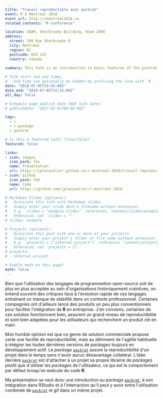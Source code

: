 ```yaml
---
title: "Travail reproductible avec packrat"
event: R à Montreal 2018
event_url: http://rmontreal2018.ca
related_contents: "R Conference"

location: UQAM, Sherbrooke Building, Room 2800
address:
  street: 200 Rue Sherbrooke O
  city: Montréal
  region: QC
  postcode: H2X 1X5
  country: Canada
  
summary: This talk is an introduction to basic features of the packrat package.

# Talk start and end times.
#   End time can optionally be hidden by prefixing the line with `#`.
date: "2018-07-05T14:45:00Z"
date_end: "2018-07-05T15:15:00Z"
all_day: false

# Schedule page publish date (NOT talk date).
# publishDate: "2017-01-01T00:00:00Z"

tags:
  - r
  - r-package
  - packrat

# Is this a featured talk? (true/false)
featured: false

links:
- icon: images
  icon_pack: fas
  name: Présentation
  url: https://jplecavalier.github.io/r-montreal-2018/travail-reproductible-packrat.html
- icon: github
  icon_pack: fab
  name: Code
  url: https://github.com/jplecavalier/r-montreal-2018

# Markdown Slides (optional).
#   Associate this talk with Markdown slides.
#   Simply enter your slide deck's filename without extension.
#   E.g. `slides = "example-slides"` references `content/slides/example-slides.md`.
#   Otherwise, set `slides = ""`.
# slides: example

# Projects (optional).
#   Associate this post with one or more of your projects.
#   Simply enter your project's folder or file name without extension.
#   E.g. `projects = ["internal-project"]` references `content/project/deep-learning/index.md`.
#   Otherwise, set `projects = []`.
# projects:
# - internal-project

# Enable math on this page?
math: false
---
```


Bien que l'utilisation des langages de programmation *open-source* soit de plus en plus acceptée au sein d'organisations historiquement craintives, on entend
souvent des critiques face à l'évolution rapide de ces langages entraînant un manque de stabilité dans un contexte professionnel. Certaines compagnies ont
d'ailleurs lancé des produits un peu plus conventionnels pour faciliter l'intégration de **R** en entreprise. J'en conviens, certaines de ces solution
fonctionnent bien, assurent un grand niveau de reproductibilité et sont bien adaptées pour les utilisateurs qui recherchent un produit clé en main.

Mon humble opinion est que ce genre de solution commerciale propose certe une facilité de reproductibilité, mais au détriment de l'agilité habituelle à
intégrer les toutes dernières versions de *packages* toujours en développement actif. Le *package* [`packrat`](https://rstudio.github.io/packrat/) assure la
reproductibilité d'un projet dans le temps sans n'avoir aucun désavantage collatéral. L'idée derrière [`packrat`](https://rstudio.github.io/packrat/) est
d'attacher à un projet sa propre librairie de *packages* plutôt que d'utiliser les *packages* de l'utilisateur, ce qui est le comportement par défaut lorsqu'on
exécute du code **R**.

Ma présentation se veut donc une introduction au *package* [`packrat`](https://rstudio.github.io/packrat/), à son intégration dans RStudio et à l'interraction
qu'il peut y avoir entre l'utilisation combinée de [`packrat`](https://rstudio.github.io/packrat/) et *git* dans un même projet.
